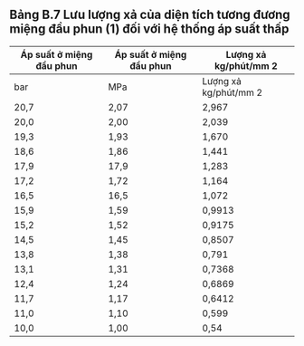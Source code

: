 ## Bảng B.7 Lưu lượng xả của diện tích tương đương miệng đầu phun (1) đối với hệ thống áp suất thấp

| Áp suất ở miệng đầu phun   | Áp suất ở miệng đầu phun   | Lượng xả kg/phút/mm 2   |
|----------------------------|----------------------------|-------------------------|
| bar                        | MPa                        | Lượng xả kg/phút/mm 2   |
| 20,7                       | 2,07                       | 2,967                   |
| 20,0                       | 2,00                       | 2,039                   |
| 19,3                       | 1,93                       | 1,670                   |
| 18,6                       | 1,86                       | 1,441                   |
| 17,9                       | 17,9                       | 1,283                   |
| 17,2                       | 1,72                       | 1,164                   |
| 16,5                       | 16,5                       | 1,072                   |
| 15,9                       | 1,59                       | 0,9913                  |
| 15,2                       | 1,52                       | 0,9175                  |
| 14,5                       | 1,45                       | 0,8507                  |
| 13,8                       | 1,38                       | 0,791                   |
| 13,1                       | 1,31                       | 0,7368                  |
| 12,4                       | 1,24                       | 0,6869                  |
| 11,7                       | 1,17                       | 0,6412                  |
| 11,0                       | 1,10                       | 0,599                   |
| 10,0                       | 1,00                       | 0,54                    |